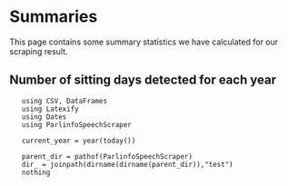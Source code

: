 # Summaries

This page contains some summary statistics we have calculated for our scraping result.



## Number of sitting days detected for each year
```@eval
   using CSV, DataFrames
   using Latexify
   using Dates
   using ParlinfoSpeechScraper

   current_year = year(today())

   parent_dir = pathof(ParlinfoSpeechScraper)
   dir_ = joinpath(dirname(dirname(parent_dir)),"test")
   nothing
```


